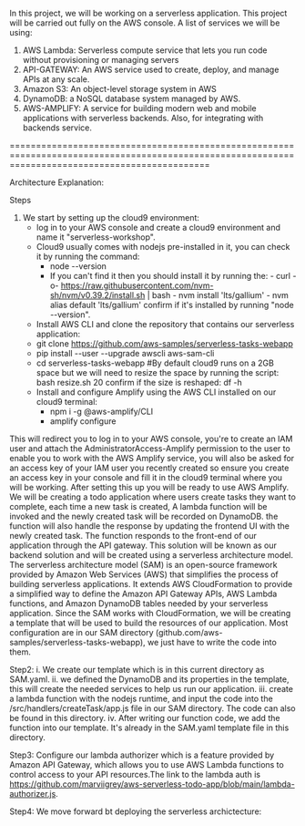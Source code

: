 In this project, we will be working on  a serverless application. This project will be carried out fully on the AWS console.
A list of services we will be using:
1. AWS Lambda: Serverless compute service that lets you run code without provisioning or managing servers
2. API-GATEWAY: An AWS service used to create, deploy, and manage APIs at any scale.
3. Amazon S3: An object-level storage system in AWS
4. DynamoDB: a NoSQL database system managed by AWS.
5. AWS-AMPLIFY: A service for building modern web and mobile applications with serverless backends. Also, for integrating with backends service.


==================================================================================================================================================

Architecture Explanation:

Steps
1. We start by setting up the cloud9 environment:
    - log in to your AWS console and create a cloud9 environment and name it "serverless-workshop".
    - Cloud9 usually comes with nodejs pre-installed in it, you can check it by running the command:
        - node --version
        - If you can't find it then you should install it by running the:
              -  curl -o- https://raw.githubusercontent.com/nvm-sh/nvm/v0.39.2/install.sh | bash
              -  nvm install 'lts/gallium'
              -  nvm alias default 'lts/gallium'
          confirm if it's installed by running "node --version".
    - Install AWS CLI and clone the repository that contains our serverless application:
    - git clone https://github.com/aws-samples/serverless-tasks-webapp
    - pip install --user --upgrade awscli aws-sam-cli
    - cd serverless-tasks-webapp
   #By default cloud9 runs on a 2GB space but we will need to resize the space by running the script:
        bash resize.sh 20
      confirm if the size is reshaped: df -h
    - Install and configure Amplify using the AWS CLI installed on our cloud9 terminal:
       - npm i -g @aws-amplify/CLI
       - amplify configure
      
This will redirect you to log in to your AWS console, you're to create an IAM user and attach the AdministratorAccess-Amplify permission to the user to enable you to work with the AWS Amplify service, you will also be asked for an access key of your IAM user you recently created so ensure you create an access key in your console and fill it in the cloud9 terminal where you will be working.
After setting this up you will be ready to use AWS Amplify.
We will be creating a todo application where users create tasks they want to complete, each time a new task is created, A lambda function will be invoked and the newly created task will be recorded on DynamoDB. the function will also handle the response by updating the frontend UI with the newly created task. The function responds to the front-end of our application through the API gateway. This solution will be known as our backend solution and will be created using a serverless architecture model. The serverless architecture model (SAM) is an open-source framework provided by Amazon Web Services (AWS) that simplifies the process of building serverless applications. It extends AWS CloudFormation to provide a simplified way to define the Amazon API Gateway APIs, AWS Lambda functions, and Amazon DynamoDB tables needed by your serverless application. Since the SAM works with CloudFormation, we will be creating a template that will be used to build the resources of our application. Most configuration are 
in our SAM directory (github.com/aws-samples/serverless-tasks-webapp), we just have to write the code into them. 

Step2:
i. We create our template which is in this current directory as SAM.yaml.
ii. we defined the DynamoDB and its properties in the template, this will create the needed services to help us run our application.
iii. create a lambda function with the nodejs runtime, and input the code into the /src/handlers/createTask/app.js file in our SAM directory. The code can also be found in this directory. 
iv. After writing our function code, we add the function into our template. It's already in the SAM.yaml template file in this directory. 

Step3: 
Configure our lambda authorizer which is a feature provided by Amazon API Gateway, which allows you to use AWS Lambda functions to control access to your API resources.The link to the lambda auth is https://github.com/marviigrey/aws-serverless-todo-app/blob/main/lambda-authorizer.js.

Step4: We move forward bt deploying the serverless archictecture:






      

